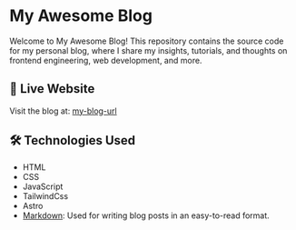 # My Awesome Blog

Welcome to My Awesome Blog! This repository contains the source code for my personal blog, where I share my insights, tutorials, and thoughts on frontend engineering, web development, and more.

## 🚀 Live Website

Visit the blog at: [my-blog-url](https://akramsmahmoud.github.io)

## 🛠️ Technologies Used

- HTML
- CSS
- JavaScript
- TailwindCss
- Astro
- [Markdown](https://www.markdownguide.org/): Used for writing blog posts in an easy-to-read format.

